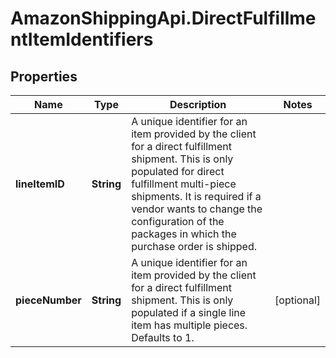 # AmazonShippingApi.DirectFulfillmentItemIdentifiers

## Properties
Name | Type | Description | Notes
------------ | ------------- | ------------- | -------------
**lineItemID** | **String** | A unique identifier for an item provided by the client for a direct fulfillment shipment. This is only populated for direct fulfillment multi-piece shipments. It is required if a vendor wants to change the configuration of the packages in which the purchase order is shipped. | 
**pieceNumber** | **String** | A unique identifier for an item provided by the client for a direct fulfillment shipment. This is only populated if a single line item has multiple pieces. Defaults to 1. | [optional] 


